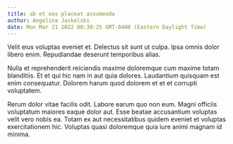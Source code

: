 ```yaml
---
title: ab et eos placeat assumenda
author: Angelina Jaskolski
date: Mon Mar 21 2022 08:38:25 GMT-0400 (Eastern Daylight Time)
---
```

Velit eius voluptas eveniet et. Delectus sit sunt ut culpa. Ipsa omnis dolor libero enim. Repudiandae deserunt temporibus alias.

 Nulla et reprehenderit reiciendis maxime doloremque cum maxime totam blanditiis. Et et qui hic nam in aut quia dolores. Laudantium quisquam est enim consequatur. Dolorem harum quod dolorem et et et corrupti voluptatem.

 Rerum dolor vitae facilis odit. Labore earum quo non eum. Magni officiis voluptatum maiores eaque dolor aut. Esse beatae accusantium voluptas velit vero nobis ea. Totam ex aut necessitatibus quidem eveniet et voluptas exercitationem hic. Voluptas quasi doloremque quia iure animi magnam id minima.